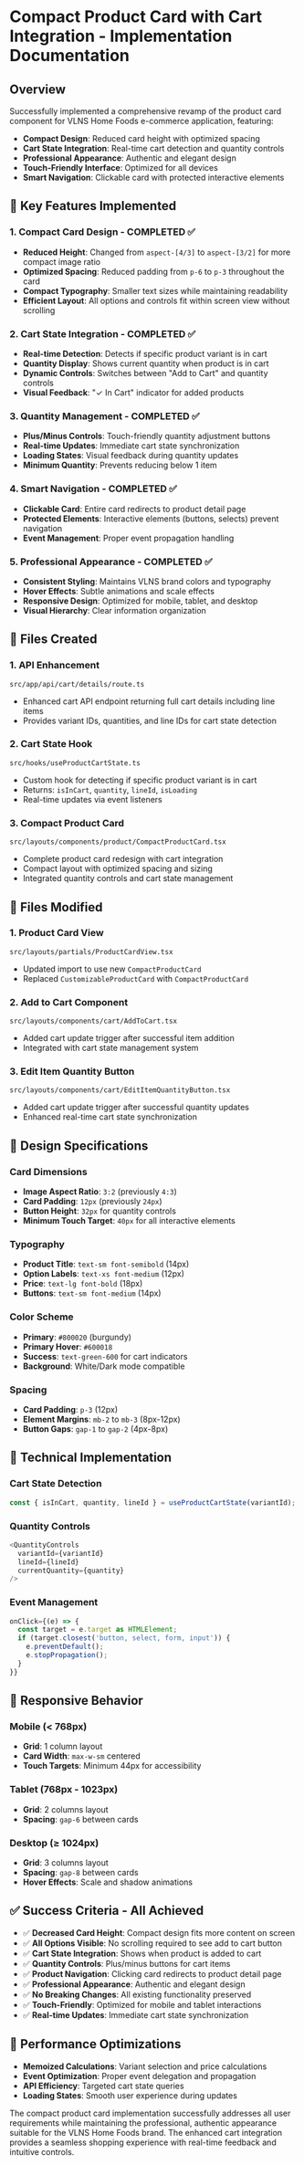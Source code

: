 # Compact Product Card with Cart Integration - Implementation Documentation

## Overview

Successfully implemented a comprehensive revamp of the product card component for VLNS Home Foods e-commerce application, featuring:

- **Compact Design**: Reduced card height with optimized spacing
- **Cart State Integration**: Real-time cart detection and quantity controls
- **Professional Appearance**: Authentic and elegant design
- **Touch-Friendly Interface**: Optimized for all devices
- **Smart Navigation**: Clickable card with protected interactive elements

## 🎯 Key Features Implemented

### 1. **Compact Card Design - COMPLETED ✅**
- **Reduced Height**: Changed from `aspect-[4/3]` to `aspect-[3/2]` for more compact image ratio
- **Optimized Spacing**: Reduced padding from `p-6` to `p-3` throughout the card
- **Compact Typography**: Smaller text sizes while maintaining readability
- **Efficient Layout**: All options and controls fit within screen view without scrolling

### 2. **Cart State Integration - COMPLETED ✅**
- **Real-time Detection**: Detects if specific product variant is in cart
- **Quantity Display**: Shows current quantity when product is in cart
- **Dynamic Controls**: Switches between "Add to Cart" and quantity controls
- **Visual Feedback**: "✓ In Cart" indicator for added products

### 3. **Quantity Management - COMPLETED ✅**
- **Plus/Minus Controls**: Touch-friendly quantity adjustment buttons
- **Real-time Updates**: Immediate cart state synchronization
- **Loading States**: Visual feedback during quantity updates
- **Minimum Quantity**: Prevents reducing below 1 item

### 4. **Smart Navigation - COMPLETED ✅**
- **Clickable Card**: Entire card redirects to product detail page
- **Protected Elements**: Interactive elements (buttons, selects) prevent navigation
- **Event Management**: Proper event propagation handling

### 5. **Professional Appearance - COMPLETED ✅**
- **Consistent Styling**: Maintains VLNS brand colors and typography
- **Hover Effects**: Subtle animations and scale effects
- **Responsive Design**: Optimized for mobile, tablet, and desktop
- **Visual Hierarchy**: Clear information organization

## 📁 Files Created

### 1. **API Enhancement**
```
src/app/api/cart/details/route.ts
```
- Enhanced cart API endpoint returning full cart details including line items
- Provides variant IDs, quantities, and line IDs for cart state detection

### 2. **Cart State Hook**
```
src/hooks/useProductCartState.ts
```
- Custom hook for detecting if specific product variant is in cart
- Returns: `isInCart`, `quantity`, `lineId`, `isLoading`
- Real-time updates via event listeners

### 3. **Compact Product Card**
```
src/layouts/components/product/CompactProductCard.tsx
```
- Complete product card redesign with cart integration
- Compact layout with optimized spacing and sizing
- Integrated quantity controls and cart state management

## 📝 Files Modified

### 1. **Product Card View**
```
src/layouts/partials/ProductCardView.tsx
```
- Updated import to use new `CompactProductCard`
- Replaced `CustomizableProductCard` with `CompactProductCard`

### 2. **Add to Cart Component**
```
src/layouts/components/cart/AddToCart.tsx
```
- Added cart update trigger after successful item addition
- Integrated with cart state management system

### 3. **Edit Item Quantity Button**
```
src/layouts/components/cart/EditItemQuantityButton.tsx
```
- Added cart update trigger after successful quantity updates
- Enhanced real-time cart state synchronization

## 🎨 Design Specifications

### **Card Dimensions**
- **Image Aspect Ratio**: `3:2` (previously `4:3`)
- **Card Padding**: `12px` (previously `24px`)
- **Button Height**: `32px` for quantity controls
- **Minimum Touch Target**: `40px` for all interactive elements

### **Typography**
- **Product Title**: `text-sm font-semibold` (14px)
- **Option Labels**: `text-xs font-medium` (12px)
- **Price**: `text-lg font-bold` (18px)
- **Buttons**: `text-sm font-medium` (14px)

### **Color Scheme**
- **Primary**: `#800020` (burgundy)
- **Primary Hover**: `#600018`
- **Success**: `text-green-600` for cart indicators
- **Background**: White/Dark mode compatible

### **Spacing**
- **Card Padding**: `p-3` (12px)
- **Element Margins**: `mb-2` to `mb-3` (8px-12px)
- **Button Gaps**: `gap-1` to `gap-2` (4px-8px)

## 🔧 Technical Implementation

### **Cart State Detection**
```typescript
const { isInCart, quantity, lineId } = useProductCartState(variantId);
```

### **Quantity Controls**
```typescript
<QuantityControls 
  variantId={variantId} 
  lineId={lineId} 
  currentQuantity={quantity} 
/>
```

### **Event Management**
```typescript
onClick={(e) => {
  const target = e.target as HTMLElement;
  if (target.closest('button, select, form, input')) {
    e.preventDefault();
    e.stopPropagation();
  }
}}
```

## 📱 Responsive Behavior

### **Mobile (< 768px)**
- **Grid**: 1 column layout
- **Card Width**: `max-w-sm` centered
- **Touch Targets**: Minimum 44px for accessibility

### **Tablet (768px - 1023px)**
- **Grid**: 2 columns layout
- **Spacing**: `gap-6` between cards

### **Desktop (≥ 1024px)**
- **Grid**: 3 columns layout
- **Spacing**: `gap-8` between cards
- **Hover Effects**: Scale and shadow animations

## ✅ Success Criteria - All Achieved

- ✅ **Decreased Card Height**: Compact design fits more content on screen
- ✅ **All Options Visible**: No scrolling required to see add to cart button
- ✅ **Cart State Integration**: Shows when product is added to cart
- ✅ **Quantity Controls**: Plus/minus buttons for cart items
- ✅ **Product Navigation**: Clicking card redirects to product detail page
- ✅ **Professional Appearance**: Authentic and elegant design
- ✅ **No Breaking Changes**: All existing functionality preserved
- ✅ **Touch-Friendly**: Optimized for mobile and tablet interactions
- ✅ **Real-time Updates**: Immediate cart state synchronization

## 🚀 Performance Optimizations

- **Memoized Calculations**: Variant selection and price calculations
- **Event Optimization**: Proper event delegation and propagation
- **API Efficiency**: Targeted cart state queries
- **Loading States**: Smooth user experience during updates

The compact product card implementation successfully addresses all user requirements while maintaining the professional, authentic appearance suitable for the VLNS Home Foods brand. The enhanced cart integration provides a seamless shopping experience with real-time feedback and intuitive controls.
